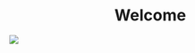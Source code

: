 <h1 align="center">
    Welcome
</h1>

![](https://media1.tenor.com/m/Wjbx14GAI3wAAAAd/black-clover-black-clover-opening12.gif)